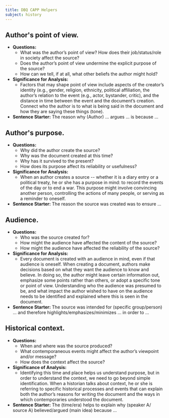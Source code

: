 ```yaml
---
title: DBQ CAPP Helpers
subject: history
---
```


## Author's point of view.

- **Questions:**
    - What was the author’s point of view? How does their job/status/role in society affect the source?
    - Does the author’s point of view undermine the explicit purpose of the source?
    - How can we tell, if at all, what other beliefs the author might hold?
- **Significance for Analysis:**
    - Factors that may shape point of view include aspects of the creator’s identity (e.g., gender, religion, ethnicity, political affiliation, the author’s relation to the event (e.g., actor, bystander, critic), and the distance in time between the event and the document’s creation. Connect who the author is to what is being said in the document and how they are saying these things (tone). 
- **Sentence Starter:** The reason why (Author) ...  argues ... is because ...

## Author's purpose.

- **Questions:**
    - Why did the author create the source?
    - Why was the document created at this time?
    - Why has it survived to the present?
    - How does its purpose affect its reliability or usefulness?
- **Significance for Analysis:**
    - When an author creates a source -- whether it is a diary entry or a political treaty, he or she has a purpose in mind: to record the events of the day or to end a war. This purpose might involve convincing another person, controlling the actions of many people, or serving as a reminder to oneself. 
- **Sentence Starter:** The reason the source was created was to ensure ...

## Audience.

- **Questions:**
    - Who was the source created for?
    - How might the audience have affected the content of the source?
    - How might the audience have affected the reliability of the source?
- **Significance for Analysis:**
    - Every document is created with an audience in mind, even if that audience is oneself. When creating a document, authors make decisions based on what they want the audience to know and believe. In doing so, the author might leave certain information out, emphasize some points rather than others, or adopt a specific tone or point of view. Understanding who the audience was presumed to be, and what impact the author wished to have on the audience needs to be identified and explained where this is seen in the document. 
- **Sentence Starter:** The source was intended for (specific group/person) ... and therefore highlights/emphasizes/minimizes ... in order to ...

## Historical context.

- **Questions:**
    - When and where was the source produced?
    - What contemporaneous events might affect the author’s viewpoint and/or message?
    - How does the context affect the source?
- **Significance of Analysis:**
    - Identifying this time and place helps us understand purpose, but in order to understand the context, we need to go beyond simple identification. When a historian talks about context, he or she is referring to specific historical processes and events that can explain both the author’s reasons for writing the document and the ways in which contemporaries understood the document.
- **Sentence Starter:** The (time/era) helps to explain why (speaker A/ source A) believed/argued (main idea) because ...